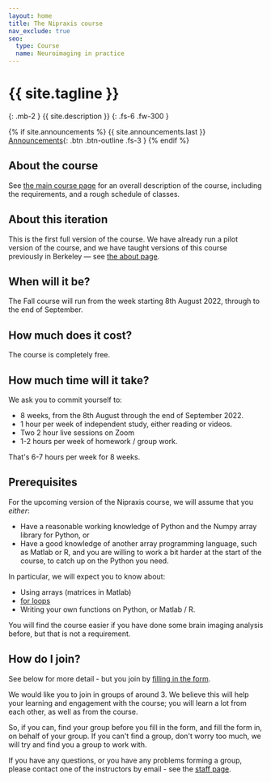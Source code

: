 ```yaml
---
layout: home
title: The Nipraxis course
nav_exclude: true
seo:
  type: Course
  name: Neuroimaging in practice
---
```


# {{ site.tagline }}
{: .mb-2 }
{{ site.description }}
{: .fs-6 .fw-300 }

{% if site.announcements %}
{{ site.announcements.last }}
[Announcements](announcements.md){: .btn .btn-outline .fs-3 }
{% endif %}

## About the course

See [the main course page](https://nipraxis.org) for an overall
description of the course, including the requirements, and a rough
schedule of classes.

## About this iteration

This is the first full version of the course.  We have already run a
pilot version of the course, and we have taught versions of this
course previously in Berkeley — see [the about page](about#resources).

## When will it be?

The Fall course will run from the week starting 8th August 2022, through to the end of September.

## How much does it cost?

The course is completely free.

## How much time will it take?

We ask you to commit yourself to:

* 8 weeks, from the 8th August through the end of September 2022.
* 1 hour per week of independent study, either reading or videos.
* Two 2 hour live sessions on Zoom
* 1-2 hours per week of homework / group work.

That's 6-7 hours per week for 8 weeks.

## Prerequisites

For the upcoming version of the Nipraxis course, we will assume that you *either*:

* Have a reasonable working knowledge of Python and the Numpy array
  library for Python, or
* Have a good knowledge of another array programming language, such as
  Matlab or R, and you are willing to work a bit harder at the start of the course, to catch up on the Python you need.

In particular, we will expect you to know about:

* Using arrays (matrices in Matlab)
* [for loops](https://en.wikipedia.org/wiki/For_loop)
* Writing your own functions on Python, or Matlab / R.

You will find the course easier if you have done some brain imaging
analysis before, but that is not a requirement.

## How do I join?

See below for more detail - but you join by [filling in the form](
https://forms.gle/R7ggZGrqSNhgRSGn9).

We would like you to join in groups of around 3.  We believe this will
help your learning and engagement with the course; you will learn a
lot from each other, as well as from the course.

So, if you can, find your group before you fill in the form, and fill
the form in, on behalf of your group.  If you can't find a group,
don't worry too much, we will try and find you a group to work with.

If you have any questions, or you have any problems forming a group,
please contact one of the instructors by email - see the [staff
page](staff).
